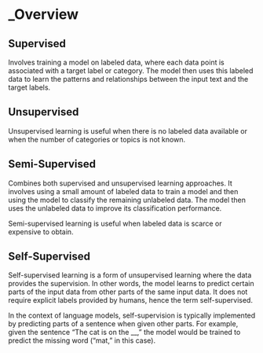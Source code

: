 # _Overview

## Supervised

Involves training a model on labeled data, where each data point is associated with a target label or category. The model then uses this labeled data to learn the patterns and relationships between the input text and the target labels.

## Unsupervised

Unsupervised learning is useful when there is no labeled data available or when the number of categories or topics is not known.

## Semi-Supervised

Combines both supervised and unsupervised learning approaches. It involves using a small amount of labeled data to train a model and then using the model to classify the remaining unlabeled data. The model then uses the unlabeled data to improve its classification performance.

Semi-supervised learning is useful when labeled data is scarce or expensive to obtain.

## Self-Supervised

Self-supervised learning is a form of unsupervised learning where the data provides the supervision. In other words, the model learns to predict certain parts of the input data from other parts of the same input data. It does not require explicit labels provided by humans, hence the term self-supervised.

In the context of language models, self-supervision is typically implemented by predicting parts of a sentence when given other parts. For example, given the sentence “The cat is on the \_\_,” the model would be trained to predict the missing word (“mat,” in this case).
